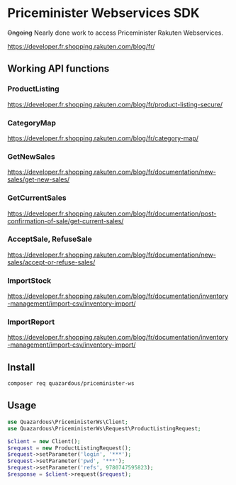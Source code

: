 # Priceminister Webservices SDK

~~Ongoing~~ Nearly done work to access Priceminister Rakuten Webservices.

https://developer.fr.shopping.rakuten.com/blog/fr/

## Working API functions

### ProductListing
https://developer.fr.shopping.rakuten.com/blog/fr/product-listing-secure/

### CategoryMap
https://developer.fr.shopping.rakuten.com/blog/fr/category-map/

### GetNewSales
https://developer.fr.shopping.rakuten.com/blog/fr/documentation/new-sales/get-new-sales/

### GetCurrentSales
https://developer.fr.shopping.rakuten.com/blog/fr/documentation/post-confirmation-of-sale/get-current-sales/

### AcceptSale, RefuseSale
https://developer.fr.shopping.rakuten.com/blog/fr/documentation/new-sales/accept-or-refuse-sales/

### ImportStock
https://developer.fr.shopping.rakuten.com/blog/fr/documentation/inventory-management/import-csv/inventory-import/

### ImportReport
https://developer.fr.shopping.rakuten.com/blog/fr/documentation/inventory-management/import-csv/inventory-import/

## Install

```bash
composer req quazardous/priceminister-ws
```

## Usage

```php
use Quazardous\PriceministerWs\Client;
use Quazardous\PriceministerWs\Request\ProductListingRequest;

$client = new Client();
$request = new ProductListingRequest();
$request->setParameter('login', '***');
$request->setParameter('pwd', '***');
$request->setParameter('refs', 9780747595823);
$response = $client->request($request);
```
